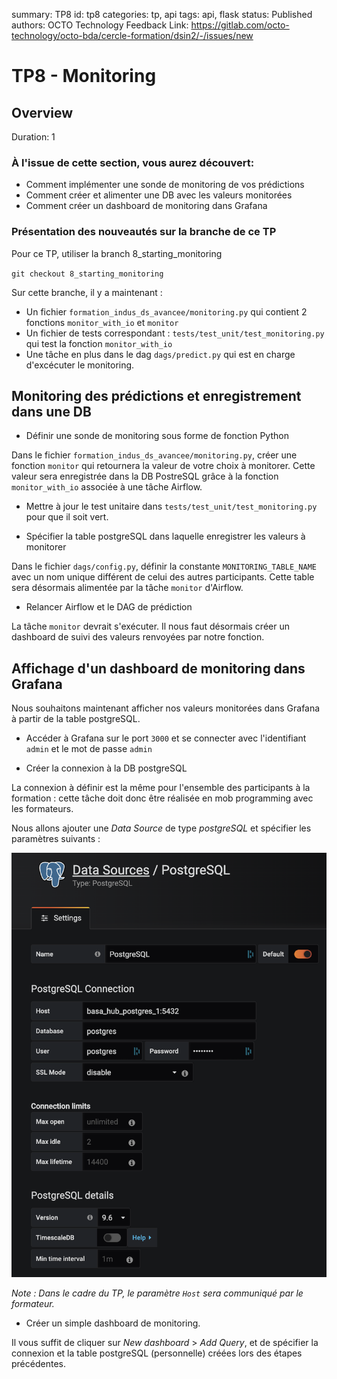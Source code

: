 summary: TP8
id: tp8
categories: tp, api
tags: api, flask
status: Published
authors: OCTO Technology
Feedback Link: https://gitlab.com/octo-technology/octo-bda/cercle-formation/dsin2/-/issues/new

# TP8 - Monitoring

## Overview
Duration: 1

### À l'issue de cette section, vous aurez découvert:

- Comment implémenter une sonde de monitoring de vos prédictions
- Comment créer et alimenter une DB avec les valeurs monitorées
- Comment créer un dashboard de monitoring dans Grafana

### Présentation des nouveautés sur la branche de ce TP

Pour ce TP, utiliser la branch 8_starting_monitoring

`git checkout 8_starting_monitoring`

Sur cette branche, il y a maintenant : 
- Un fichier `formation_indus_ds_avancee/monitoring.py` qui contient 2 fonctions `monitor_with_io` et `monitor`
- Un fichier de tests correspondant : `tests/test_unit/test_monitoring.py` qui test la fonction `monitor_with_io`
- Une tâche en plus dans le dag `dags/predict.py` qui est en charge d'excécuter le monitoring. 


## Monitoring des prédictions et enregistrement dans une DB

- Définir une sonde de monitoring sous forme de fonction Python

Dans le fichier `formation_indus_ds_avancee/monitoring.py`, créer une fonction `monitor` qui retournera la valeur de
votre choix à monitorer. Cette valeur sera enregistrée dans la DB PostreSQL grâce à la fonction `monitor_with_io`
associée à une tâche Airflow.

- Mettre à jour le test unitaire dans `tests/test_unit/test_monitoring.py` pour que il soit vert.

- Spécifier la table postgreSQL dans laquelle enregistrer les valeurs à monitorer

Dans le fichier `dags/config.py`, définir la constante `MONITORING_TABLE_NAME` avec un nom unique
différent de celui des autres participants. Cette table sera désormais alimentée par la tâche `monitor` d'Airflow.

- Relancer Airflow et le DAG de prédiction

La tâche `monitor` devrait s'exécuter. Il nous faut désormais créer un dashboard de suivi des valeurs renvoyées par
notre fonction.

## Affichage d'un dashboard de monitoring dans Grafana

Nous souhaitons maintenant afficher nos valeurs monitorées dans Grafana à partir de la table postgreSQL.

- Accéder à Grafana sur le port `3000` et se connecter avec l'identifiant `admin` et le mot de passe `admin`

- Créer la connexion à la DB postgreSQL

La connexion à définir est la même pour l'ensemble des participants à la formation : cette tâche doit donc être réalisée
en mob programming avec les formateurs.

Nous allons ajouter une *Data Source* de type *postgreSQL* et spécifier les paramètres suivants :

![streamlit-embedded-model](./docs/tp8/data-source-grafana.png)

*Note : Dans le cadre du TP, le paramètre `Host` sera communiqué par le formateur.*

- Créer un simple dashboard de monitoring.

Il vous suffit de cliquer sur *New dashboard* > *Add Query*, et de spécifier la connexion et la table postgreSQL
(personnelle) créées lors des étapes précédentes.